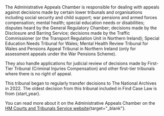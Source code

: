 The Administrative Appeals Chamber is responsible for dealing with appeals against decisions made by certain lower tribunals and organisations including social security and child support; war pensions and armed forces compensation; mental health; special education needs or disabilities; disputes heard by the General Regulatory Chamber; decisions made by the Disclosure and Barring Service; decisions made by the Traffic Commissioner (or the Transport Regulation Unit in Northern Ireland); Special Education Needs Tribunal for Wales; Mental Health Review Tribunal for Wales and Pensions Appeal Tribunal in Northern Ireland (only for assessment appeals under the War Pensions Scheme).

They also handle applications for judicial review of decisions made by First-Tier Tribunal (Criminal Injuries Compensation) and other first-tier tribunals where there is no right of appeal.

This tribunal began to regularly transfer decisions to The National Archives in 2022. The oldest decision from this tribunal included in Find Case Law is from {start_year}.

You can read more about it on the Administrative Appeals Chamber on the [HM Courts and Tribunals Service website](https://www.gov.uk/courts-tribunals/upper-tribunal-administrative-appeals-chamber){target="\_blank"}.
